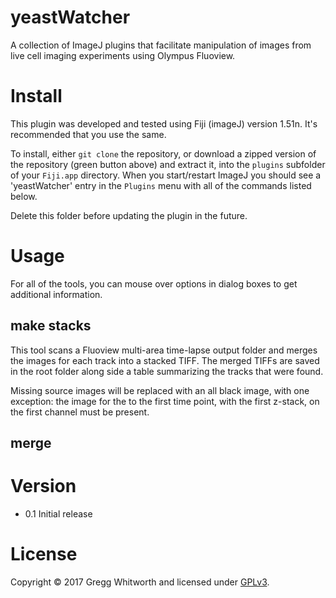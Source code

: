 # yeastWatcher
A collection of ImageJ plugins that facilitate manipulation of images from live cell imaging experiments using Olympus Fluoview.

# Install

This plugin was developed and tested using Fiji (imageJ) version 1.51n.  It's recommended that you use the same.

To install, either `git clone` the repository, or download a zipped version of the repository (green button above) and extract it, into the `plugins` subfolder of your `Fiji.app` directory.  When you start/restart ImageJ you should see a 'yeastWatcher' entry in the `Plugins` menu with all of the commands listed below.

Delete this folder before updating the plugin in the future.

# Usage

For all of the tools, you can mouse over options in dialog boxes to get additional information.

## make stacks

This tool scans a Fluoview multi-area time-lapse output folder and merges the images for each track into a stacked TIFF.  The merged TIFFs are saved in the root folder along side a table summarizing the tracks that were found.

Missing source images will be replaced with an all black image, with one exception:  the image for the to the first time point, with the first z-stack, on the first channel must be present.

## merge

# Version

* 0.1 Initial release

# License

Copyright © 2017 Gregg Whitworth and licensed under [GPLv3](http://www.gnu.org/licenses/gpl-3.0.html).
